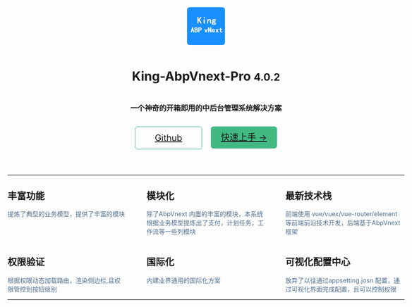 <!-- <img src="/_media/icon.jpg" align="center" style="border-radius:6px">

# King-AbpVnext-Pro<small>4.0.2</small>

> 一个神奇的文档网站生成器。



[GitHub](https://github.com/menglou/menglou.github.io.git)
[快速上手 → ](/zh-cn/introduce) -->



<div class="cover-container">
  <div>
    <img src="/_media/icon.jpg" align="center" style="border-radius:6px">
  </div>
  <div style="margin-top:15px">
    <h1>
     <a>
       <span style="">King-AbpVnext-Pro</span>
       <small>4.0.2</small>
     </a>
    </h1>
  </div>
  <div>
     <h3>一个神奇的开箱即用的中后台管理系统解决方案</h3>
  </div>
  <div class="btndiv">
      <span style="margin-right:10px;border: 1px solid #42b983;">
         <a href="https://github.com/menglou/king-abpvnext-pro.git" >Github</a>
      </span>
      <span style="margin-left:10px;background-color:#42b983">
        <a href="#/zh-cn/introduce" >快速上手 →</a>
      </span>
  </div>
  <div class="contentdiv">
       <div class="line"></div>
       <div class="introducediv">
           <div class="itemdiv">
             <div class="itemcontent">
                <h2>丰富功能</h2>
                <p>提炼了典型的业务模型，提供了丰富的模块</p>
             </div>
              <div class="itemcontent">
                <h2>模块化</h2>
                <p>除了AbpVnext 内置的丰富的模块，本系统根据业务模型提炼出了支付，计划任务，工作流等一些列模块</p>
             </div>
              <div class="itemcontent">
                <h2>最新技术栈</h2>
                <p>前端使用 vue/vuex/vue-router/element 等前端前沿技术开发，后端基于AbpVnext框架</p>
             </div>
           </div>
           <div class="itemdiv">
             <div class="itemcontent">
                <h2>权限验证</h2>
                <p>根据权限动态加载路由，渲染侧边栏,且权限管控到按钮级别</p>
             </div>
              <div class="itemcontent">
                <h2>国际化</h2>
                <p>内建业界通用的国际化方案</p>
             </div>
              <div class="itemcontent">
                <h2>可视化配置中心</h2>
                <p>放弃了以往通过appsetting.josn 配置，通过可视化界面完成配置，且可以控制权限</p>
             </div>
           </div>
       </div>
       <div class="line"></div>
  </div>
</div> 


<style>
  section.cover{
      align-items:flex-start !important;
      padding-top:140px
  }
  .cover-container{
      display:flex;
      flex-direction: column;
      justify-content: center;
      align-items:center ;
  }
  .btndiv{
      height:50px;
      display:inline-flex;
      flex-direction: row;
      justify-content: space-between;
      margin-top:15px;
  }
  .btndiv span {
      border-radius:6px;
      height:50px;
      width:150px;
      text-align:center;
      line-height:50px;
      color:#fff;
      font-size:20px
  }
 
  .contentdiv{
      display:inline-flex;
      flex-direction: column;
      justify-content: center;
      align-items:center ;
      width:900px;
      margin-top:60px;
      
  }
  .line{
      width:900px;
      height:1px;
      background-color:black;
  }
  .introducediv{
      width:900px;
      display:flex;
      flex-direction: column;
      justify-content: center;
      align-items:center ;
  }
  .itemdiv{
     width:900px;
    display:flex;
    flex-wrap: wrap;
    align-items: flex-start;
    align-content: stretch;
    justify-content: space-between;
  }
  .itemcontent{
    flex-grow: 1;
    flex-basis: 30%;
    max-width: 30%;
  }
  .itemcontent p{
    color:#4e6e8e;
     text-align: left;
  }

  .itemcontent h2{
     text-align: left;
  }
</style> 
